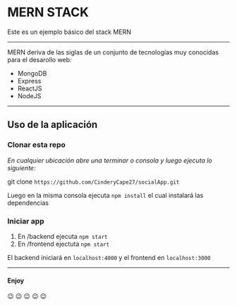 # MERN STACK
Este es un ejemplo básico del stack MERN

---
MERN deriva de las siglas de un conjunto de tecnologías muy conocidas para el desarollo web:

* MongoDB
* Express
* ReactJS
* NodeJS
---

## Uso de la aplicación
 
### Clonar esta repo
*En cualquier ubicación abre una terminar o consola y luego ejecuta lo siguiente:*


git clone `https://github.com/CinderyCape27/socialApp.git`

Luego en la misma consola ejecuta `npm install` el cual instalará las dependencias

### Iniciar app
1. En /backend ejecuta `npm start`
2. En /frontend ejectuta `npm start`

El backend iniciará en `localhost:4000` y el frontend en `localhost:3000`

---
#### Enjoy
:wink: :wink: :wink: :wink: :wink:
